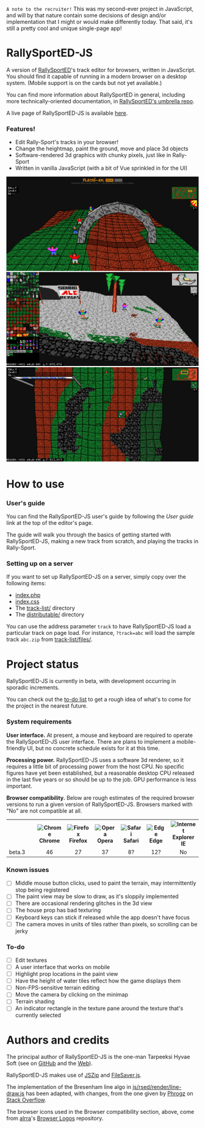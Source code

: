 `A note to the recruiter!` This was my second-ever project in JavaScript, and will by that nature contain some decisions of design and/or implementation that I might or would make differently today. That said, it's still a pretty cool and unique single-page app!

# RallySportED-JS
A version of [RallySportED](../../../rallysported)'s track editor for browsers, written in JavaScript. You should find it capable of running in a modern browser on a desktop system. (Mobile support is on the cards but not yet available.)

You can find more information about RallySportED in general, including more technically-oriented documentation, in [RallySportED's umbrella repo](../../../rallysported).

A live page of RallySportED-JS is available [here](http://tarpeeksihyvaesoft.com/rallysported/).

### Features!
- Edit Rally-Sport's tracks in your browser!
- Change the heightmap, paint the ground, move and place 3d objects
- Software-rendered 3d graphics with chunky pixels, just like in Rally-Sport
- Written in vanilla JavaScript (with a bit of Vue sprinkled in for the UI)

![](images/screenshots/beta.3/yleisoek.png)
![](images/screenshots/beta.3/lumitaso.png)
![](images/screenshots/beta.3/hakkuu-yla.png)

# How to use
### User's guide
You can find the RallySportED-JS  user's guide by following the _User guide_ link at the top of the editor's page.

The guide will walk you through the basics of getting started with RallySportED-JS, making a new track from scratch, and playing the tracks in Rally-Sport. 

### Setting up on a server
If you want to set up RallySportED-JS on a server, simply copy over the following items:
- [index.php](index.php)
- [index.css](index.css)
- The [track-list/](track-list/) directory
- The [distributable/](distributable/) directory

You can use the address parameter `track` to have RallySportED-JS load a particular track on page load. For instance, `?track=abc` will load the sample track `abc.zip` from [track-list/files/](track-list/files/).

# Project status
RallySportED-JS is currently in beta, with development occurring in sporadic increments.

You can check out the [to-do list](#to-do) to get a rough idea of what's to come for the project in the nearest future.

### System requirements
**User interface.** At present, a mouse and keyboard are required to operate the RallySportED-JS user interface. There are plans to implement a mobile-friendly UI, but no concrete schedule exists for it at this time.

**Processing power.** RallySportED-JS uses a software 3d renderer, so it requires a little bit of processing power from the host CPU. No specific figures have yet been established, but a reasonable desktop CPU released in the last five years or so should be up to the job. GPU performance is less important.

**Browser compatibility.** Below are rough estimates of the required browser versions to run a given version of RallySportED-JS. Browsers marked with "No" are not compatible at all.

<table>
    <tr>
        <th align="left" width="110"></th>
        <th align="center" width="90">
            <img alt="Chrome" src="https://raw.githubusercontent.com/alrra/browser-logos/master/src/chrome/chrome_24x24.png">
            <br>Chrome
        </th>
        <th align="center" width="90">
            <img alt="Firefox" src="https://raw.githubusercontent.com/alrra/browser-logos/master/src/firefox/firefox_24x24.png">
            <br>Firefox
        </th>
        <th align="center" width="90">
            <img alt="Opera" src="https://raw.githubusercontent.com/alrra/browser-logos/master/src/opera/opera_24x24.png">
            <br>Opera
        </th>
        <th align="center" width="90">
            <img alt="Safari" src="https://raw.githubusercontent.com/alrra/browser-logos/master/src/safari/safari_24x24.png">
            <br>Safari
        </th>
        <th align="center" width="90">
            <img alt="Edge" src="https://raw.githubusercontent.com/alrra/browser-logos/master/src/edge/edge_24x24.png">
            <br>Edge
        </th>
        <th align="center" width="90">
            <img title="Internet Explorer" alt="Internet Explorer" src="https://raw.githubusercontent.com/alrra/browser-logos/master/src/archive/internet-explorer_6/internet-explorer_6_24x24.png">
            <br>IE
        </th>
    </tr>
    <tr>
        <td align="left">beta.3</td>
        <td align="center">46</td>
        <td align="center">27</td>
        <td align="center">37</td>
        <td align="center">8?</td>
        <td align="center">12?</td>
        <td align="center">No</td>
    </tr>
</table>

### Known issues
- [ ] Middle mouse button clicks, used to paint the terrain, may intermittently stop being registered
- [ ] The paint view may be slow to draw, as it's sloppily implemented
- [ ] There are occasional rendering glitches in the 3d view
- [ ] The house prop has bad texturing
- [ ] Keyboard keys can stick if released while the app doesn't have focus
- [ ] The camera moves in units of tiles rather than pixels, so scrolling can be jerky

### To-do
- [ ] Edit textures
- [ ] A user interface that works on mobile
- [ ] Highlight prop locations in the paint view
- [ ] Have the height of water tiles reflect how the game displays them
- [ ] Non-FPS-sensitive terrain editing
- [ ] Move the camera by clicking on the minimap
- [ ] Terrain shading
- [ ] An indicator rectangle in the texture pane around the texture that's currently selected

# Authors and credits
The principal author of RallySportED-JS is the one-man Tarpeeksi Hyvae Soft (see on [GitHub](https://github.com/leikareipa) and the [Web](http://www.tarpeeksihyvaesoft.com)).

RallySportED-JS makes use of [JSZip](https://stuk.github.io/jszip/) and [FileSaver.js](https://github.com/eligrey/FileSaver.js/).

The implementation of the Bresenham line algo in [js/rsed/render/line-draw.js](js/rsed/render/line-draw.js) has been adapted, with changes, from the one given by [Phrogz](https://stackoverflow.com/users/405017/phrogz) on [Stack Overflow](https://stackoverflow.com/a/4672319).

The browser icons used in the Browser compatibility section, above, come from [alrra](https://github.com/alrra)'s [Browser Logos](https://github.com/alrra/browser-logos) repository.

